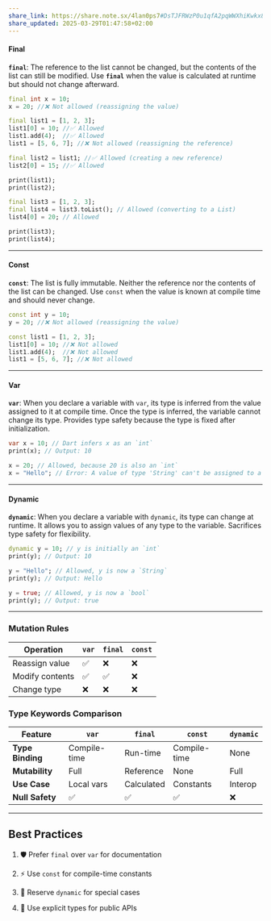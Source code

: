```yaml
---
share_link: https://share.note.sx/4lan0ps7#DsTJFRWzP0u1qfA2pqWWXhiKwkx8tLUsH2Eed0/M+bg
share_updated: 2025-03-29T01:47:58+02:00
---
```


#### Final

**`final`**: The reference to the list cannot be changed, but the contents of the list can still be modified. Use **`final`** when the value is calculated at runtime but should not change afterward.

```dart
final int x = 10;
x = 20; //❌ Not allowed (reassigning the value)

final list1 = [1, 2, 3];
list1[0] = 10; //✅ Allowed
list1.add(4);  //✅ Allowed
list1 = [5, 6, 7]; //❌ Not allowed (reassigning the reference)

final list2 = list1; //✅ Allowed (creating a new reference)
list2[0] = 15; //✅ Allowed

print(list1);
print(list2);

final list3 = [1, 2, 3];
final list4 = list3.toList(); // Allowed (converting to a List)
list4[0] = 20; // Allowed

print(list3);
print(list4);
```

---

#### Const

**`const`**: The list is fully immutable. Neither the reference nor the contents of the list can be changed. Use `const` when the value is known at compile time and should never change.

```dart
const int y = 10;
y = 20; //❌ Not allowed (reassigning the value)

const list1 = [1, 2, 3];
list1[0] = 10; //❌ Not allowed
list1.add(4);  //❌ Not allowed
list1 = [5, 6, 7]; //❌ Not allowed
```

---

#### Var

**`var`**: When you declare a variable with `var`, its type is inferred from the value assigned to it at compile time. Once the type is inferred, the variable cannot change its type. Provides type safety because the type is fixed after initialization.

```dart
var x = 10; // Dart infers x as an `int`
print(x); // Output: 10

x = 20; // Allowed, because 20 is also an `int`
x = "Hello"; // Error: A value of type 'String' can't be assigned to a variable of type 'int'
```

---

#### Dynamic

**`dynamic`**: When you declare a variable with `dynamic`, its type can change at runtime. It allows you to assign values of any type to the variable. Sacrifices type safety for flexibility.

```dart
dynamic y = 10; // y is initially an `int`
print(y); // Output: 10

y = "Hello"; // Allowed, y is now a `String`
print(y); // Output: Hello

y = true; // Allowed, y is now a `bool`
print(y); // Output: true
```

---

### Mutation Rules

| Operation       | `var` | `final` | `const` |
| --------------- | ----- | ------- | ------- |
| Reassign value  | ✅     | ❌       | ❌       |
| Modify contents | ✅     | ✅       | ❌       |
| Change type     | ❌     | ❌       | ❌       |
### Type Keywords Comparison

|Feature|`var`|`final`|`const`|`dynamic`|
|---|---|---|---|---|
|**Type Binding**|Compile-time|Run-time|Compile-time|None|
|**Mutability**|Full|Reference|None|Full|
|**Use Case**|Local vars|Calculated|Constants|Interop|
|**Null Safety**|✅|✅|✅|❌|

---

## Best Practices

1. 🛡️ Prefer `final` over `var` for documentation
    
2. ⚡ Use `const` for compile-time constants
    
3. 🚨 Reserve `dynamic` for special cases
    
4. 🔄 Use explicit types for public APIs

